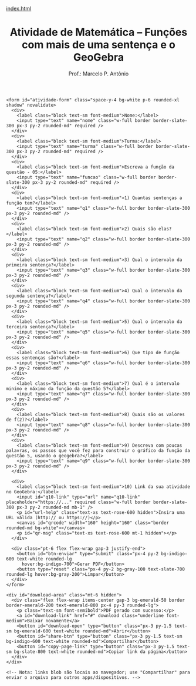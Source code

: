[index.html](https://github.com/user-attachments/files/22516712/index.html)
<!DOCTYPE html>
<html lang="pt-BR">
<head>
  <meta charset="UTF-8" />
  <meta name="viewport" content="width=device-width, initial-scale=1" />
  <title>Atividade - 02: Função com mais de uma Sentença e o GeoGebra</title>
  <script src="https://cdn.tailwindcss.com"></script>
  <!-- Lib moderna: QRCode.toCanvas; se não vier, faremos fallback dinâmico para qrcodejs -->
  <script src="https://cdn.jsdelivr.net/npm/qrcode@1.5.3/build/qrcode.min.js"></script>
  <!-- jsPDF para gerar PDF -->
  <script src="https://cdnjs.cloudflare.com/ajax/libs/jspdf/2.5.1/jspdf.umd.min.js"></script>
  <style>
    .error { border-color: #ef4444 !important; }
    button:disabled { opacity:.6; cursor:not-allowed; }
  </style>
</head>
<body class="bg-slate-50 text-slate-800">
  <div class="max-w-3xl mx-auto p-6">
    <header class="mb-6 border-b border-slate-200 pb-4">
      <h1 class="text-2xl font-bold text-indigo-700">Atividade de Matemática – Funções com mais de uma sentença e o GeoGebra</h1>
      <p class="text-sm text-slate-600">Prof.: Marcelo P. Antônio</p>
    </header>

    <form id="atividade-form" class="space-y-4 bg-white p-6 rounded-xl shadow" novalidate>
      <div>
        <label class="block text-sm font-medium">Nome:</label>
        <input type="text" name="nome" class="w-full border border-slate-300 px-3 py-2 rounded-md" required />
      </div>
      <div>
        <label class="block text-sm font-medium">Turma:</label>
        <input type="text" name="turma" class="w-full border border-slate-300 px-3 py-2 rounded-md" required />
      </div>
      <div>
        <label class="block text-sm font-medium">Escreva a função da questão - 05:</label>
        <input type="text" name="funcao" class="w-full border border-slate-300 px-3 py-2 rounded-md" required />
      </div>
      <div>
        <label class="block text-sm font-medium">1) Quantas sentenças a função tem?</label>
        <input type="text" name="q1" class="w-full border border-slate-300 px-3 py-2 rounded-md" />
      </div>
      <div>
        <label class="block text-sm font-medium">2) Quais são elas?</label>
        <input type="text" name="q2" class="w-full border border-slate-300 px-3 py-2 rounded-md" />
      </div>
      <div>
        <label class="block text-sm font-medium">3) Qual o intervalo da primeira sentença?</label>
        <input type="text" name="q3" class="w-full border border-slate-300 px-3 py-2 rounded-md" />
      </div>
      <div>
        <label class="block text-sm font-medium">4) Qual o intervalo da segunda sentença?</label>
        <input type="text" name="q4" class="w-full border border-slate-300 px-3 py-2 rounded-md" />
      </div>
      <div>
        <label class="block text-sm font-medium">5) Qual o intervalo da terceira sentença?</label>
        <input type="text" name="q5" class="w-full border border-slate-300 px-3 py-2 rounded-md" />
      </div>
      <div>
        <label class="block text-sm font-medium">6) Que tipo de função essas sentenças são?</label>
        <input type="text" name="q6" class="w-full border border-slate-300 px-3 py-2 rounded-md" />
      </div>
      <div>
        <label class="block text-sm font-medium">7) Qual é o intervalo minímo e máximo da função da questão 5?</label>
        <input type="text" name="q7" class="w-full border border-slate-300 px-3 py-2 rounded-md" />
      </div>
      <div>
        <label class="block text-sm font-medium">8) Quais são os valores de f(2)?</label>
        <input type="text" name="q8" class="w-full border border-slate-300 px-3 py-2 rounded-md" />
      </div>
      <div>
        <label class="block text-sm font-medium">9) Descreva com poucas palavras, os passos que você fez para construir o gráfico da função da questão 5, usando o geogebra?</label>
        <input type="text" name="q9" class="w-full border border-slate-300 px-3 py-2 rounded-md" />
      </div>

      <div>
        <label class="block text-sm font-medium">10) Link da sua atividade no GeoGebra:</label>
        <input id="q10-link" type="url" name="q10-link" placeholder="https://..." required class="w-full border border-slate-300 px-3 py-2 rounded-md mb-1" />
        <p id="url-help" class="text-xs text-rose-600 hidden">Insira uma URL válida (http:// ou https://)</p>
        <canvas id="qrcode" width="160" height="160" class="border rounded-md bg-white"></canvas>
        <p id="qr-msg" class="text-xs text-rose-600 mt-1 hidden"></p>
      </div>

      <div class="pt-6 flex flex-wrap gap-3 justify-end">
        <button id="btn-enviar" type="submit" class="px-4 py-2 bg-indigo-600 text-white rounded-lg 
          hover:bg-indigo-700">Gerar PDF</button>
        <button type="reset" class="px-4 py-2 bg-gray-100 text-slate-700 rounded-lg hover:bg-gray-200">Limpar</button>
      </div>
    </form>

    <div id="download-area" class="mt-6 hidden">
      <div class="flex flex-wrap items-center gap-3 bg-emerald-50 border border-emerald-200 text-emerald-800 px-4 py-3 rounded-lg">
        <p class="text-sm font-semibold">PDF gerado com sucesso:</p>
        <a id="download-link" href="#" download class="underline font-medium">Baixar novamente</a>
        <button id="download-open" type="button" class="px-3 py-1.5 text-sm bg-emerald-600 text-white rounded-md">Abrir</button>
        <button id="share-btn" type="button" class="px-3 py-1.5 text-sm bg-indigo-600 text-white rounded-md">Compartilhar</button>
        <button id="copy-page-link" type="button" class="px-3 py-1.5 text-sm bg-slate-800 text-white rounded-md">Copiar link da página</button>
      </div>
    </div>

    <!-- Nota: links blob são locais ao navegador; use "Compartilhar" para enviar o arquivo para outros apps/dispositivos. -->
  </div>

  <script>
    // ===== Helpers =====
    const $ = (s)=>document.querySelector(s);
    function isValidURL(str){ try{ const u=new URL(str); return ['http:','https:'].includes(u.protocol);}catch{return false;} }
    function clearCanvas(c){ const ctx=c.getContext('2d'); if(ctx) ctx.clearRect(0,0,c.width,c.height); }
    function loadScript(src, timeoutMs=6000){ return new Promise((res)=>{ const s=document.createElement('script'); let done=false; const t=setTimeout(()=>{ if(done) return; done=true; console.warn('Timeout carregando', src); res(false); }, timeoutMs); s.src=src; s.onload=()=>{ if(done) return; done=true; clearTimeout(t); res(true); }; s.onerror=()=>{ if(done) return; done=true; clearTimeout(t); res(false); }; document.head.appendChild(s); }); }
    function pdfSafe(str){ return (str||'').replace(/Δ/g,'Delta'); }
    function sanitizeFilename(str){ return (str||'').normalize('NFD').replace(/[^\w\\s-]/g,'').trim().replace(/\\s+/g,'-').toLowerCase(); }

    // ===== QR: garantir biblioteca + compat =====
    let _qrReadyPromise=null;
    async function ensureQRCode(){
      if (_qrReadyPromise) return _qrReadyPromise;
      _qrReadyPromise = (async()=>{
        if (window.QRCode && (typeof window.QRCode.toCanvas==='function' || typeof window.QRCode==='function')) return true;
        const sources = [
          'https://cdn.jsdelivr.net/npm/qrcode@1.5.3/build/qrcode.min.js',
          'https://unpkg.com/qrcode@1.5.3/build/qrcode.min.js'
        ];
        for (const url of sources){
          const ok = await loadScript(url);
          if (ok && window.QRCode && (typeof window.QRCode.toCanvas==='function' || typeof window.QRCode==='function')) return true;
        }
        const okClassic = await loadScript('https://cdnjs.cloudflare.com/ajax/libs/qrcodejs/1.0.0/qrcode.min.js');
        return !!(okClassic && window.QRCode);
      })();
      return _qrReadyPromise;
    }

    function toCanvasCompat(canvas, text, opts){
      try{
        const fn = window.QRCode && window.QRCode.toCanvas; if(!fn) return Promise.reject(new Error('toCanvas indisponível'));
        const maybe = fn(canvas, text, opts);
        if (maybe && typeof maybe.then==='function') return maybe;
        return new Promise((resolve, reject)=> fn(canvas, text, opts, (err)=> err?reject(err):resolve()));
      }catch(e){ return Promise.reject(e); }
    }

    async function drawQRToCanvas(canvas, text){
      const ok = await ensureQRCode(); if(!ok) throw new Error('Biblioteca de QR indisponível');
      const ctx = canvas.getContext('2d'); if(!ctx) throw new Error('Canvas 2D não disponível');
      clearCanvas(canvas);

      if (typeof window.QRCode.toCanvas==='function'){
        await toCanvasCompat(canvas, text, { width:160, margin:1 });
        return canvas.toDataURL('image/png');
      }
      const tmp = document.createElement('div');
      new window.QRCode(tmp, { text, width:160, height:160, correctLevel: window.QRCode.CorrectLevel ? window.QRCode.CorrectLevel.M : undefined });
      await new Promise(r=>setTimeout(r,140));
      let srcCanvas = tmp.querySelector('canvas');
      if (!srcCanvas){
        const img = tmp.querySelector('img'); if(!img) throw new Error('QR não gerado (fallback)');
        canvas.width = img.naturalWidth || 160; canvas.height = img.naturalHeight || 160; ctx.drawImage(img,0,0,canvas.width,canvas.height);
        return canvas.toDataURL('image/png');
      }
      canvas.width = srcCanvas.width; canvas.height = srcCanvas.height; ctx.drawImage(srcCanvas,0,0);
      return canvas.toDataURL('image/png');
    }

    // ===== Elementos =====
    const form=$('#atividade-form');
    const linkInput=$('#q10-link');
    const qrCanvas=$('#qrcode');
    const urlHelp=$('#url-help');
    const qrMsg=$('#qr-msg');
    const downloadArea=$('#download-area');
    const downloadLink=$('#download-link');
    const downloadOpen=$('#download-open');
    const submitBtn=$('#btn-enviar');
    const shareBtn=$('#share-btn');
    const copyPageBtn=$('#copy-page-link');

    let qrImageDataURL='';
    let currentPdfUrl=null;
    const isiOS = /iPad|iPhone|iPod/.test(navigator.userAgent) || (navigator.platform==='MacIntel' && navigator.maxTouchPoints>1);

    // ===== QR automático com mensagens claras =====
    async function regenerateQR(){
      qrImageDataURL=''; if (qrMsg){ qrMsg.classList.add('hidden'); qrMsg.textContent=''; }
      const val=linkInput.value.trim();
      if(!val){ urlHelp && urlHelp.classList.add('hidden'); linkInput.classList.remove('error'); clearCanvas(qrCanvas); if(submitBtn) submitBtn.disabled=false; return; }
      if(!isValidURL(val)){
        urlHelp && urlHelp.classList.remove('hidden'); linkInput.classList.add('error'); clearCanvas(qrCanvas); if(submitBtn) submitBtn.disabled=true; return;
      }
      urlHelp && urlHelp.classList.add('hidden'); linkInput.classList.remove('error'); if(submitBtn) submitBtn.disabled=true;
      const attempts = 3; let lastErr=null;
      for (let i=0;i<attempts;i++){
        try {
          await ensureQRCode();
          qrImageDataURL = await drawQRToCanvas(qrCanvas, val);
          if (qrImageDataURL){ if(submitBtn) submitBtn.disabled=false; return; }
        } catch(e){ lastErr=e; await new Promise(r=>setTimeout(r, 200*(i+1))); }
      }
      console.error('Falha QR após tentativas:', lastErr);
      if (qrMsg){ qrMsg.textContent='Falha ao gerar QR. Verifique o link e a conexão, depois tente novamente.'; qrMsg.classList.remove('hidden'); }
      clearCanvas(qrCanvas);
      if(submitBtn) submitBtn.disabled=false;
    }

    linkInput.addEventListener('input', regenerateQR);
    linkInput.addEventListener('change', regenerateQR);
    linkInput.addEventListener('blur', regenerateQR);
    linkInput.addEventListener('paste', ()=> setTimeout(regenerateQR,0));
    document.addEventListener('DOMContentLoaded', async ()=>{ if(linkInput.value.trim()) regenerateQR(); });

    // ===== Envio -> PDF =====
    form.addEventListener('submit', async (e)=>{
      e.preventDefault();
      const urlVal=linkInput.value.trim();
      if(!urlVal || !isValidURL(urlVal)){
        urlHelp.classList.remove('hidden'); linkInput.classList.add('error'); linkInput.focus();
        return;
      }
      await regenerateQR();
      if(!qrImageDataURL){
        qrMsg.textContent = 'Não foi possível gerar o QR Code. Verifique o link e sua conexão e tente novamente.';
        qrMsg.classList.remove('hidden');
        linkInput.focus();
        return;
      }

      const fd=new FormData(form); const data={}; fd.forEach((v,k)=>data[k]=v);
      const fields=[
        {key:'nome', label:'Nome'},
        {key:'turma', label:'Turma'},
        {key:'funcao', label:'Função'},
        {key:'q1', label:'1) Quais são os coeficientes a, b e c?'},
        {key:'q2', label:'2) A parábola abre para cima ou para baixo?'},
        {key:'q3', label:'3) Qual é o valor do discriminante Delta?'},
        {key:'q4', label:'4) A função possui raízes reais?'},
        {key:'q5', label:'5) Quais são as raízes (se existirem)?'},
        {key:'q6', label:'6) Qual é a abscissa do vértice?'},
        {key:'q7', label:'7) Qual é a ordenada do vértice?'},
        {key:'q8', label:'8) Qual é o valor de f(0)?'},
        {key:'q9', label:'9) Quais são os pontos que interceptam com os eixos (x e y)?'},
        {key:'q10-link', label:'10) Link do GeoGebra'}
      ];

      const { jsPDF } = window.jspdf || {}; if(!jsPDF){ alert('Biblioteca de PDF (jsPDF) não carregou.'); return; }
      const doc=new jsPDF({unit:'pt',format:'a4'});
      const margin=48; let y=margin;

      doc.setFont('helvetica','bold'); doc.setFontSize(16);
      doc.text('Atividade – Funções Quadráticas e o GeoGebra', margin, y+12);
      doc.setFont('helvetica','normal'); doc.setFontSize(11);
      doc.text('Data: '+new Date().toLocaleDateString('pt-BR'), 595-margin-120, y+12);
      y+=60;

      function writeField(label, value){
        doc.setFont('helvetica','bold'); doc.setFontSize(12); doc.setTextColor(0);
        doc.text(pdfSafe(label), margin, y); y+=14;
        doc.setFont('helvetica','normal'); doc.setFontSize(11);
        const lines = doc.splitTextToSize(pdfSafe((value||'—').toString()), 480);
        doc.text(lines, margin, y);
        y += lines.length*18 + 10; if(y>760){ doc.addPage(); y=60; }
      }

      for(const f of fields){ writeField(f.label, data[f.key] || ''); }

      if(qrImageDataURL){ try{ doc.addImage(qrImageDataURL,'PNG',595-margin-120,y-16,120,120); }catch(e){ console.warn('QR no PDF:', e); } y+=120; }

      doc.setFontSize(9); doc.setTextColor(120);
      doc.text('Gerado automaticamente pelo formulário do Prof. Marcelo', margin, 820);

      const filename = `atividade-funcao-quadratica-${sanitizeFilename(data.turma)}-${sanitizeFilename(data.nome)}.pdf`;
      try{
        const blob = doc.output('blob');
        if(window.currentPdfUrl) { try{ URL.revokeObjectURL(window.currentPdfUrl); }catch(e){} }
        window.currentPdfUrl = URL.createObjectURL(blob);
        const downloadLink = document.getElementById('download-link');
        downloadLink.href = window.currentPdfUrl; downloadLink.download = filename; downloadLink.textContent = filename;
        document.getElementById('download-area').classList.remove('hidden');
        const isiOS = /iPad|iPhone|iPod/.test(navigator.userAgent) || (navigator.platform==='MacIntel' && navigator.maxTouchPoints>1);
        if(isiOS){
          window.open(window.currentPdfUrl, '_blank');
        } else {
          const a=document.createElement('a'); a.href=window.currentPdfUrl; a.download=filename; document.body.appendChild(a); a.click(); a.remove();
        }
      }catch(err){ console.error('Falha no download do PDF:', err); try{ doc.save(filename); }catch(e){} }
    });

    document.getElementById('download-open').addEventListener('click', ()=>{ if(window.currentPdfUrl) window.open(window.currentPdfUrl, '_blank'); });

    document.getElementById('share-btn').addEventListener('click', async ()=>{
      if(!window.currentPdfUrl) return;
      try{
        const res = await fetch(window.currentPdfUrl);
        const blob = await res.blob();
        const file = new File([blob], (document.getElementById('download-link').download || 'atividade.pdf'), { type: 'application/pdf' });
        if(navigator.canShare && navigator.canShare({ files: [file] })){
          await navigator.share({ files: [file], title: 'Atividade – PDF', text: 'Envio do PDF da atividade' });
        } else if(navigator.share){
          await navigator.share({ title: 'Atividade – PDF', url: window.currentPdfUrl });
        } else {
          alert('Compartilhamento nativo não suportado neste navegador. Use o botão Abrir e envie manualmente.');
        }
      } catch(e){
        console.error('Compartilhar falhou', e);
        alert('Não foi possível compartilhar o PDF. Tente abrir e enviar manualmente.');
      }
    });

    document.getElementById('copy-page-link').addEventListener('click', async ()=>{
      try{
        await navigator.clipboard.writeText(location.href);
        const btn = document.getElementById('copy-page-link');
        btn.textContent = 'Link copiado!'; setTimeout(()=> btn.textContent='Copiar link da página', 2000);
      }catch{ alert('Não foi possível copiar. Copie manualmente o endereço da barra do navegador.'); }
    });
  </script>
</body>
</html>
